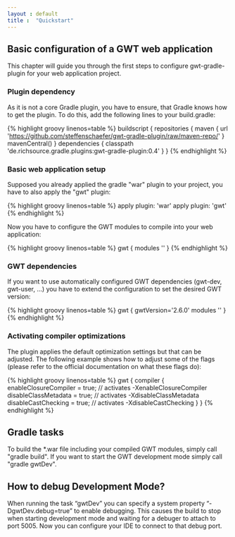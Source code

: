 ```yaml
---
layout : default
title :  "Quickstart"
---
```


## Basic configuration of a GWT web application

This chapter will guide you through the first steps to configure gwt-gradle-plugin for your web application project.

### Plugin dependency

As it is not a core Gradle plugin, you have to ensure, that Gradle knows how to get the plugin. To do this, add the following lines to your build.gradle:

{% highlight groovy linenos=table %}
buildscript {
    repositories {
        maven {
            url 'https://github.com/steffenschaefer/gwt-gradle-plugin/raw/maven-repo/'
        }
        mavenCentral()
    }
    dependencies {
        classpath 'de.richsource.gradle.plugins:gwt-gradle-plugin:0.4'
    }
}
{% endhighlight %}

### Basic web application setup

Supposed you already applied the gradle "war" plugin to your project, you have to also apply the "gwt" plugin:

{% highlight groovy linenos=table %}
apply plugin: 'war'
apply plugin: 'gwt'
{% endhighlight %}

Now you have to configure the GWT modules to compile into your web application:

{% highlight groovy linenos=table %}
gwt {
    modules '<YOUR-GWT-MODULE>'
}
{% endhighlight %}

### GWT dependencies
    
If you want to use automatically configured GWT dependencies (gwt-dev, gwt-user, ...) you have to extend the configuration to set the desired GWT version:

{% highlight groovy linenos=table %}
gwt {
    gwtVersion='2.6.0'
    modules '<YOUR-GWT-MODULE>'
}
{% endhighlight %}

### Activating compiler optimizations

The plugin applies the default optimization settings but that can be adjusted. The following example shows how to adjust some of the flags (please refer to the official documentation on what these flags do):

{% highlight groovy linenos=table %}
gwt {
    compiler {
        enableClosureCompiler = true; // activates -XenableClosureCompiler
        disableClassMetadata = true; // activates -XdisableClassMetadata
        disableCastChecking = true; // activates -XdisableCastChecking
    }
}
{% endhighlight %}


## Gradle tasks

To build the *.war file including your compiled GWT modules, simply call "gradle build".
If you want to start the GWT development mode simply call "gradle gwtDev".

## How to debug Development Mode?

When running the task “gwtDev” you can specify a system property “-DgwtDev.debug=true” to enable debugging. This causes the build to stop when starting development mode and waiting for a debuger to attach to port 5005.
Now you can configure your IDE to connect to that debug port.